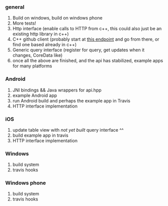 ### general
1. Build on windows, build on windows phone
1. More tests!
1. Http interface (enable calls to HTTP from c++, this could also just be an existing http library in c++)
1. C++ github client (probably start at [this endpoint](https://api.github.com/users) and go from there, or find one based already in c++)
1. Generic query interface (register for query, get updates when it changes, CoreData like)
1. once all the above are finished, and the api has stabilized, example apps for many platforms

### Android
1. JNI bindings && Java wrappers for api.hpp
1. example Android app
1. run Android build and perhaps the example app in Travis
1. HTTP interface implementation

### iOS
1. update table view with _not yet built_ query interface ^^
1. build example app in travis
1. HTTP interface implementation

### Windows
1. build system
1. travis hooks

### Windows phone
1. build system
1. travis hooks
